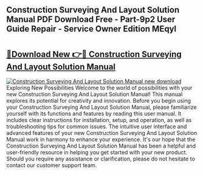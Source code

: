 ## Construction Surveying And Layout Solution Manual PDF Download Free - Part-9p2 User Guide Repair - Service Owner Edition MEqyl

# <h2><a href="http://bc56604.oget.top/?id=Construction+Surveying+And+Layout+Solution+Manual">🔗Download New 👉🔴 Construction Surveying And Layout Solution Manual</a></h2>

[![Construction Surveying And Layout Solution Manual new download](https://i.imgur.com/5g1atiW.png)](http://bc56604.oget.top/?id=Construction+Surveying+And+Layout+Solution+Manual)
Exploring New Possibilities Welcome to the world of possibilities with your new Construction Surveying And Layout Solution Manual! This manual explores its potential for creativity and innovation. Before you begin using your Construction Surveying And Layout Solution Manual, please familiarize yourself with its functions and features by reading this user manual. It includes clear instructions for installation, setup, and operation, as well as troubleshooting tips for common issues. The intuitive user interface and advanced features of your new Construction Surveying And Layout Solution Manual work in harmony to enhance your experience. It's our hope that the Construction Surveying And Layout Solution Manual has been a helpful and user-friendly resource in helping you get started with your new product. Should you require any assistance or clarification, please do not hesitate to contact our customer support team.
